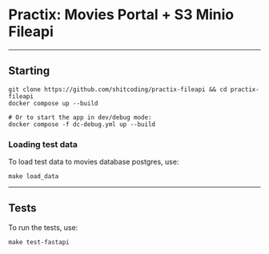 # Practix: Movies Portal + S3 Minio Fileapi
---
## Starting
```
git clone https://github.com/shitcoding/practix-fileapi && cd practix-fileapi
docker compose up --build

# Or to start the app in dev/debug mode:
docker compose -f dc-debug.yml up --build
```

### Loading test data
To load test data to movies database postgres, use:
```
make load_data
```

---
## Tests
To run the tests, use:
```
make test-fastapi
```
